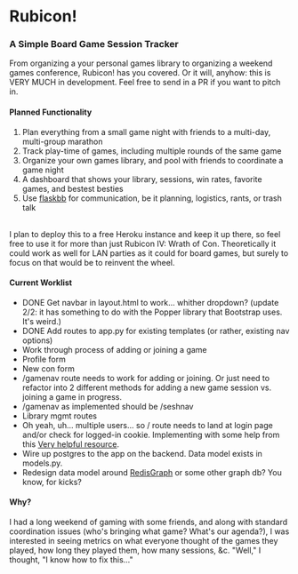 # Rubicon!

### A Simple Board Game Session Tracker
From organizing a your personal games library to organizing a weekend games conference, Rubicon! has you covered.  Or it will, anyhow: this is VERY MUCH in development.  Feel free to send in a PR if you want to pitch in.

#### Planned Functionality
1. Plan everything from a small game night with friends to a multi-day, multi-group marathon
1. Track play-time of games, including multiple rounds of the same game
3. Organize your own games library, and pool with friends to coordinate a game night
5. A dashboard that shows your library, sessions, win rates, favorite games, and bestest besties
2. Use [flaskbb](https://github.com/flaskbb/flaskbb) for communication, be it planning, logistics, rants, or trash talk

<br>
I plan to deploy this to a free Heroku instance and keep it up there, so feel free to use it for more than just Rubicon IV: Wrath of Con.  Theoretically it could work as well for LAN parties as it could for board games, but surely to focus on that would be to reinvent the wheel.


#### Current Worklist
* DONE Get navbar in layout.html to work... whither dropdown? (update 2/2: it has something to do with the Popper library that Bootstrap uses.  It's weird.)
* DONE Add routes to app.py for existing templates (or rather, existing nav options)
* Work through process of adding or joining a game
* Profile form
* New con form
* /gamenav route needs to work for adding or joining.  Or just need to refactor into 2 different methods for adding a new game session vs. joining a game in progress.
* /gamenav as implemented should be /seshnav
* Library mgmt routes
* Oh yeah, uh... multiple users... so / route needs to land at login page and/or check for logged-in cookie.  Implementing with some help from this [Very helpful resource](https://www.youtube.com/watch?v=zRwy8gtgJ1A&list=PLillGF-RfqbbbPz6GSEM9hLQObuQjNoj_).
* Wire up postgres to the app on the backend.  Data model exists in models.py. 
* Redesign data model around [RedisGraph](https://oss.redislabs.com/redisgraph/) or some other graph db? You know, for kicks? 


#### Why?
I had a long weekend of gaming with some friends, and along with standard coordination issues (who's bringing what game? What's our agenda?), I was interested in seeing metrics on what everyone thought of the games they played, how long they played them, how many sessions, &c.  "Well," I thought, "I know how to fix this..."
